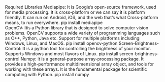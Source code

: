 Required Libraries
Mediapipe: It is Google’s open-source framework, used for media processing. It is cross-platform or we can say it is platform friendly. It can run on Android, iOS, and the web that’s what Cross-platform means, to run everywhere.
pip install mediapipe  
OpenCV: Itis a Python library that is designed to solve computer vision problems. OpenCV supports a wide variety of programming languages such as C++, Python, Java etc. Support for multiple platforms including Windows, Linux, and MacOS.
pip install opencv-python
Screen-Brightness-Control: It is a python tool for controlling the brightness of your monitor. Supports Windows and most flavors of Linux.
pip install screen-brightness-control
Numpy: It is a general-purpose array-processing package. It provides a high-performance multidimensional array object, and tools for working with these arrays. It is the fundamental package for scientific computing with Python.
pip install numpy
